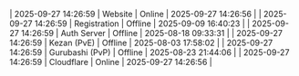 | 2025-09-27 14:26:59 | Website | Online | 2025-09-27 14:26:56 |
| 2025-09-27 14:26:59 | Registration | Offline | 2025-09-09 16:40:23 |
| 2025-09-27 14:26:59 | Auth Server | Offline | 2025-08-18 09:33:31 |
| 2025-09-27 14:26:59 | Kezan (PvE) | Offline | 2025-08-03 17:58:02 |
| 2025-09-27 14:26:59 | Gurubashi (PvP) | Offline | 2025-08-23 21:44:06 |
| 2025-09-27 14:26:59 | Cloudflare | Online | 2025-09-27 14:26:56 |
